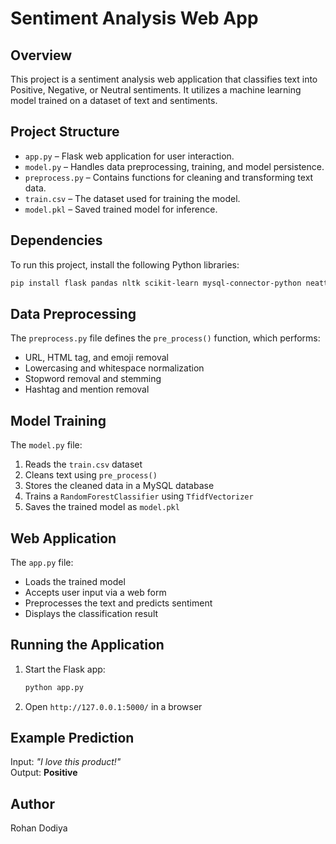 # Sentiment Analysis Web App

## Overview
This project is a sentiment analysis web application that classifies text into Positive, Negative, or Neutral sentiments. It utilizes a machine learning model trained on a dataset of text and sentiments.

## Project Structure
- `app.py` – Flask web application for user interaction.
- `model.py` – Handles data preprocessing, training, and model persistence.
- `preprocess.py` – Contains functions for cleaning and transforming text data.
- `train.csv` – The dataset used for training the model.
- `model.pkl` – Saved trained model for inference.

## Dependencies
To run this project, install the following Python libraries:

```bash
pip install flask pandas nltk scikit-learn mysql-connector-python neattext
```

## Data Preprocessing
The `preprocess.py` file defines the `pre_process()` function, which performs:
- URL, HTML tag, and emoji removal
- Lowercasing and whitespace normalization
- Stopword removal and stemming
- Hashtag and mention removal

## Model Training
The `model.py` file:
1. Reads the `train.csv` dataset
2. Cleans text using `pre_process()`
3. Stores the cleaned data in a MySQL database
4. Trains a `RandomForestClassifier` using `TfidfVectorizer`
5. Saves the trained model as `model.pkl`

## Web Application
The `app.py` file:
- Loads the trained model
- Accepts user input via a web form
- Preprocesses the text and predicts sentiment
- Displays the classification result

## Running the Application
1. Start the Flask app:
   ```bash
   python app.py
   ```
2. Open `http://127.0.0.1:5000/` in a browser

## Example Prediction
Input: *"I love this product!"*  
Output: **Positive**

## Author
Rohan Dodiya



